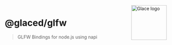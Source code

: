 <img src="https://rawgit.com/screeny05/0afe08431699ee1ef34dffca5db3caa8/raw/718fb10816d4628c776454deb5d6b352b0864df9/glace.svg" alt="Glace logo" title="Glace" align="right" height="110" />

# @glaced/glfw

> GLFW Bindings for node.js using napi
